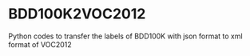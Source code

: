 # BDD100K2VOC2012
Python codes to transfer the labels of BDD100K with json format to xml format of VOC2012
